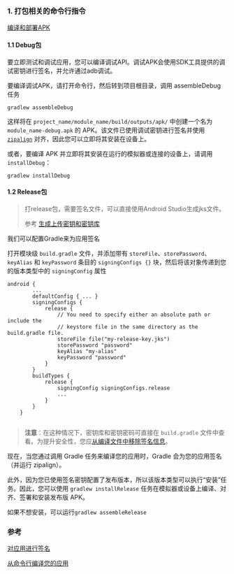 ### 1. 打包相关的命令行指令

[编译和部署APK](https://developer.android.google.cn/studio/build/building-cmdline?hl=zh-cn#build_apk)

#### 1.1 Debug包

要立即测试和调试应用，您可以编译调试API。调试APK会使用SDK工具提供的调试密钥进行签名，并允许通过adb调试。

要编译调试APK，请打开命令行，然后转到项目根目录，调用 assembleDebug 任务

`gradlew assembleDebug`

这样将在 `project_name/module_name/build/outputs/apk/` 中创建一个名为 `module_name-debug.apk` 的 APK。该文件已使用调试密钥进行签名并使用 [`zipalign`](https://developer.android.com/tools/help/zipalign.html?hl=zh-cn) 对齐，因此您可以立即将其安装在设备上。

或者，要编译 APK 并立即将其安装在运行的模拟器或连接的设备上，请调用 `installDebug`：

`gradlew installDebug`

#### 1.2 Release包

> 打release包，需要签名文件，可以直接使用Android Studio生成jks文件。
>
> 参考 [生成上传密钥和密钥库](https://developer.android.com/studio/publish/app-signing?hl=zh-cn#generate-key)

我们可以配置Gradle来为应用签名

打开模块级 `build.gradle` 文件，并添加带有 `storeFile`、`storePassword`、`keyAlias` 和 `keyPassword` 条目的 `signingConfigs {}` 块，然后将该对象传递到您的版本类型中的 `signingConfig` 属性

```
android {
        ...
        defaultConfig { ... }
        signingConfigs {
            release {
                // You need to specify either an absolute path or include the
                // keystore file in the same directory as the build.gradle file.
                storeFile file("my-release-key.jks")
                storePassword "password"
                keyAlias "my-alias"
                keyPassword "password"
            }
        }
        buildTypes {
            release {
                signingConfig signingConfigs.release
                ...
            }
        }
    }
   
```

> **注意**：在这种情况下，密钥库和密钥密码可直接在 `build.gradle` 文件中查看。为提升安全性，您应[从编译文件中移除签名信息](https://developer.android.google.cn/studio/publish/app-signing?hl=zh-cn#secure-shared-keystore)。



现在，当您通过调用 Gradle 任务来编译您的应用时，Gradle 会为您的应用签名（并运行 zipalign）。

此外，因为您已使用签名密钥配置了发布版本，所以该版本类型可以执行“安装”任务。因此，您可以使用 `gradlew installRelease` 任务在模拟器或设备上编译、对齐、签署和安装发布版 APK。

如果不想安装，可以运行`gradlew assembleRelease`



### 参考

[对应用进行签名](https://developer.android.google.cn/studio/publish/app-signing?hl=zh-cn#secure-shared-keystore)

[从命令行编译您的应用](https://developer.android.google.cn/studio/build/building-cmdline?hl=zh-cn)